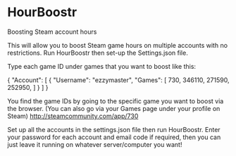 # HourBoostr
Boosting Steam account hours

This will allow you to boost Steam game hours on multiple accounts with no restrictions.
Run HourBoostr then set-up the Settings.json file.

Type each game ID under games that you want to boost like this:

{
  "Account": [
    {
      "Username": "ezzymaster",
      "Games": [
        730,
        346110,
        271590,
        252950,
      ]
    }
  ]
}

You find the game IDs by going to the specific game you want to boost via the browser.
(You can also go via your Games page under your profile on Steam)
http://steamcommunity.com/app/730

Set up all the accounts in the settings.json file then run HourBoostr.
Enter your password for each account and email code if required, then you can just leave it running on whatever server/computer you want!
